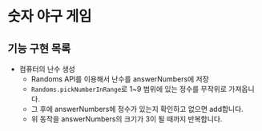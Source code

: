 # 숫자 야구 게임

## 기능 구현 목록


- 컴퓨터의 난수 생성
  - Randoms API를 이용해서 난수를 answerNumbers에 저장
  - ``Randoms.pickNumberInRange``로 1~9 범위에 있는 정수를 무작위로 가져옵니다.
  - 그 후에 answerNumbers에 정수가 있는지 확인하고 없으면 add합니다.
  - 위 동작을 answerNumbers의 크기가 3이 될 때까지 반복합니다.
